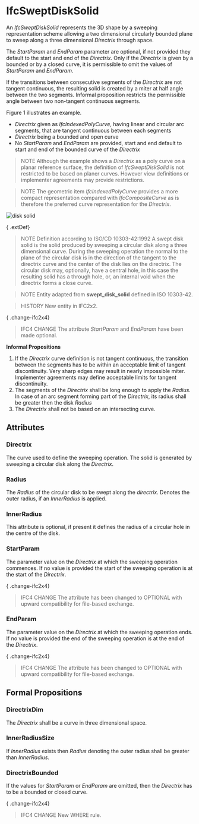 # IfcSweptDiskSolid

An _IfcSweptDiskSolid_ represents the 3D shape by a sweeping representation scheme allowing a two dimensional circularly bounded plane to sweep along a three dimensional _Directrix_ through space.

The _StartParam_ and _EndParam_ parameter are optional, if not provided they default to the start and end of the _Directrix_. Only if the _Directrix_ is given by a bounded or by a closed curve, it is permissible to omit the values of _StartParam_ and _EndParam_.

If the transitions between consecutive segments of the _Directrix_ are not tangent continuous, the resulting solid is created by a miter at half angle between the two segments. Informal proposition restricts the permissible angle between two non-tangent continuous segments.

Figure 1 illustrates an example.

* _Directrix_ given as _IfcIndexedPolyCurve_, having linear and circular arc segments, that are tangent continuous between each segments
* _Directrix_ being a bounded and open curve
* No _StartParam_ and _EndParam_ are provided, start and end default to start and end of the bounded curve of the _Directrix_

> NOTE Although the example shows a _Directrix_ as a poly curve on a planar reference surface, the definition of _IfcSweptDiskSolid_ is not restricted to be based on planer curves. However view definitions or implementer agreements may provide restrictions.

> NOTE The geometric item _IfcIndexedPolyCurve_ provides a more compact representation compared with _IfcCompositeCurve_ as is therefore the preferred curve representation for the _Directrix_.

![disk solid](../../../../figures/ifcsweptdisksolid-layout1.png "Figure 1 &mdash; Swept disk solid geometry")

{ .extDef}
> NOTE Definition according to ISO/CD 10303-42:1992
> A swept disk solid is the solid produced by sweeping a circular disk along a three dimensional curve. During the sweeping operation the normal to the plane of the circular disk is in the direction of the tangent to the directrix curve and the center of the disk lies on the directrix. The circular disk may, optionally, have a central hole, in this case the resulting solid has a through hole, or, an internal void when the directrix forms a close curve.

> NOTE Entity adapted from **swept_disk_solid** defined in ISO 10303-42.

> HISTORY New entity in IFC2x2.

{ .change-ifc2x4}
> IFC4 CHANGE The attribute _StartParam_ and _EndParam_ have been made optional.

**Informal Propositions**

1. If the _Directrix_ curve definition is not tangent continuous, the transition between the segments has to be within an acceptable limit of tangent discontinuity. Very sharp edges may result in nearly impossible miter. Implementer agreements may define acceptable limits for tangent discontinuity.
2. The segments of the _Directrix_ shall be long enough to apply the _Radius_. In case of an arc segment forming part of the _Directrix_, its radius shall be greater then the disk _Radius_
3. The _Directrix_ shall not be based on an intersecting curve.

## Attributes

### Directrix
The curve used to define the sweeping operation. The solid is generated by sweeping a circular disk along the _Directrix_.

### Radius
The _Radius_ of the circular disk to be swept along the _directrix_. Denotes the outer radius, if an _InnerRadius_ is applied.

### InnerRadius
This attribute is optional, if present it defines the radius of a circular hole in the centre of the disk.

### StartParam
The parameter value on the _Directrix_ at which the sweeping operation commences. If no value is provided the start of the sweeping operation is at the start of the _Directrix_.

{ .change-ifc2x4}
> IFC4 CHANGE The attribute has been changed to OPTIONAL with upward compatibility for file-based exchange.

### EndParam
The parameter value on the _Directrix_ at which the sweeping operation ends. If no value is provided the end of the sweeping operation is at the end of the _Directrix_.

{ .change-ifc2x4}
> IFC4 CHANGE The attribute has been changed to OPTIONAL with upward compatibility for file-based exchange.

## Formal Propositions

### DirectrixDim
The _Directrix_ shall be a curve in three dimensional space.

### InnerRadiusSize
If _InnerRadius_ exists then _Radius_ denoting the outer radius shall be greater than _InnerRadius_.

### DirectrixBounded
If the values for _StartParam_ or _EndParam_ are omitted, then the _Directrix_ has to be a bounded or closed curve.

{ .change-ifc2x4}
> IFC4 CHANGE New WHERE rule.
